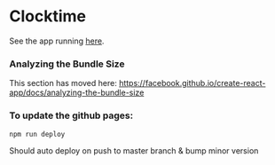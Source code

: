 # Clocktime

See the app running [here](https://josiahayres.github.io/clocktime/).

### Analyzing the Bundle Size

This section has moved here: https://facebook.github.io/create-react-app/docs/analyzing-the-bundle-size

### To update the github pages:

```terminal
npm run deploy
```

Should auto deploy on push to master branch & bump minor version
